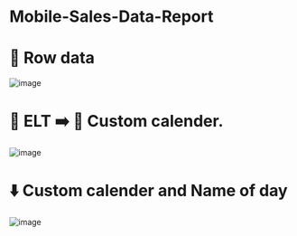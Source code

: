 # Mobile-Sales-Data-Report

# 📃 Row data 
![image](https://github.com/user-attachments/assets/0326475d-abeb-48cc-9fa7-c091ff044fd5)

# 📄 ELT  ➡️ 📅 Custom calender.

![image](https://github.com/user-attachments/assets/c5e578b2-f033-4c2e-8f4c-6ddc602e1687)

# ⬇️ Custom calender and Name of day 

![image](https://github.com/user-attachments/assets/3797b62f-b96c-4311-b649-1c5854e211ff)
